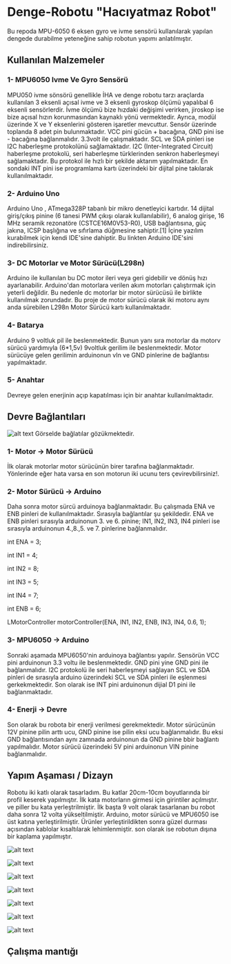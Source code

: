 # Denge-Robotu "Hacıyatmaz Robot"
Bu repoda MPU-6050 6 eksen gyro ve ivme sensörü kullanılarak yapılan dengede durabilme yeteneğine sahip robotun yapımı anlatılmıştır.

## Kullanılan Malzemeler

### 1- MPU6050 Ivme Ve Gyro Sensörü
MPU050 ivme sönsörü genellikle İHA ve denge robotu tarzı araçlarda kullanılan 3 eksenli açısal ivme ve 3 eksenli gyroskop ölçümü yapalıbal 6 eksenli sensörlerdir. İvme ölçümü bize hızdaki değişimi verirken, jiroskop ise bize açısal hızın korunmasından kaynaklı yönü vermektedir. Ayrıca, modül üzerinde X ve Y eksenlerini gösteren işaretler mevcuttur.
Sensör üzerinde toplanda 8 adet pin bulunmaktadır. VCC pini gücün + bacağına, GND pini ise - bacağına bağlanmalıdır. 3.3volt ile çalışmaktadır. 
SCL ve SDA pinleri ise I2C haberleşme protokolünü sağlamaktadır. I2C (Inter-Integrated Circuit) haberleşme protokolü, seri haberleşme türklerinden senkron haberleşmeyi sağlamaktadır. Bu protokol ile hızlı bir şekilde aktarım yapılmaktadır.
En sondaki INT pini ise programlama kartı üzerindeki bir dijital pine takılarak kullanılmaktadır.

### 2- Arduino Uno
Arduino Uno , ATmega328P tabanlı bir mikro denetleyici kartıdır. 14 dijital giriş/çıkış pinine (6 tanesi PWM çıkışı olarak kullanılabilir), 6 analog girişe, 16 MHz seramik rezonatöre (CSTCE16M0V53-R0), USB bağlantısına, güç jakına, ICSP başlığına ve sıfırlama düğmesine sahiptir.[1] İçine yazılım kurabilmek için kendi IDE'sine dahiptir. Bu linkten Arduino IDE'sini indirebilirsiniz.

### 3- DC Motorlar ve Motor Sürücü(L298n)
Arduino ile kullanılan bu DC motor ileri veya geri gidebilir ve dönüş hızı ayarlanabilir. Arduino'dan motorlara verilen akım motorları çalıştırmak için yeterli değildir.
Bu nedenle dc motorlar bir motor sürücüsü ile birlikte kullanılmak zorundadır. Bu proje de motor sürücü olarak iki motoru aynı anda sürebilen L298n Motor Sürücü kartı kullanılmaktadır.

### 4- Batarya
Arduino 9 voltluk pil ile beslenmektedir. Bunun yanı sıra motorlar da motorv sürücü yardımıyla (6*1,5v) 9voltluk gerilim ile beslenmektedir. Motor sürücüye gelen gerilimin arduinonun vIn ve GND pinlerine de bağlantısı yapılmaktadır.

### 5- Anahtar
Devreye gelen enerjinin açıp kapatılması için bir anahtar kullanılmaktadır.

## Devre Bağlantıları
![alt text](https://github.com/Burakzdd/Denge-Robotu/blob/main/Flowchart.jpg)
Görselde bağlatılar gözükmektedir. 


### 1- Motor -> Motor Sürücü
İlk olarak motorlar motor sürücünün birer tarafına bağlanmaktadır. Yönlerinde eğer hata varsa en son motorun iki ucunu ters çevirevbilirsiniz!.

### 2- Motor Sürücü -> Arduino
Daha sonra motor sürcü arduinoya bağlanmaktadır. Bu çalışmada ENA ve ENB pinleri de kullanılmaktadır. Sırasıyla bağlantılar şu şekildedir. ENA ve ENB pinleri sırasıyla arduinonun 3. ve 6. pinine; IN1, IN2, IN3, IN4 pinleri ise sırasıyla arduinonun 4.,8.,5. ve 7. pinlerine bağlanmalıdır.

int ENA = 3;

int IN1 = 4;

int IN2 = 8;

int IN3 = 5;

int IN4 = 7;

int ENB = 6;

LMotorController motorController(ENA, IN1, IN2, ENB, IN3, IN4, 0.6, 1);

### 3- MPU6050 -> Arduino
Sonraki aşamada MPU6050'nin arduinoya bağlantısı yapılır. Sensörün VCC pini arduinonun 3.3 voltu ile beslenmektedir. GND pini yine GND pini ile bağlanmalıdır. I2C protokolü ile seri haberleşmeyi sağlayan SCL ve SDA pinleri de sırasıyla arduino üzerindeki SCL ve SDA pinleri ile eşlenmesi gerkekmektedir. Son olarak ise INT pini arduinonun dijial D1 pini ile bağlanmaktadır.

### 4- Enerji -> Devre
Son olarak bu robota bir enerji verilmesi gerekmektedir. Motor sürücünün 12V pinine pilin arttı ucu, GND pinine ise pilin eksi ucu bağlanmalıdır. Bu eksi GND bağlantısından aynı zamnada arduinonun da GND pinine bbir bağlantı yapılmalıdır. Motor sürücü üzerindeki 5V pini arduinonun VIN pinine bağlanmalıdır.

## Yapım Aşaması / Dizayn
Robotu iki katlı olarak tasarladım. Bu katlar 20cm-10cm boyutlarında bir profil keserek yapılmıştır. İlk kata motorların girmesi için girintiler açılmıştır. ve piller bu kata yerleştrilmiştir. İlk başta 9 volt olarak tasarlanan bu robot daha sonra 12 volta yükseltilmiştir. Arduino, motor sürücü ve MPU6050 ise üst katına yerleştirilmiştir. Ürünler yerleştirildikten sonra güzel durması açısından kablolar kısaltılarak lehimlenmiştir. son olarak ise robotun dışına bir kaplama yapılmıştır.

![alt text](https://github.com/Burakzdd/Denge-Robotu/blob/main/Pictures/2.jpeg)

![alt text](https://github.com/Burakzdd/Denge-Robotu/blob/main/Pictures/9.jpeg)

![alt text](https://github.com/Burakzdd/Denge-Robotu/blob/main/Pictures/5.jpeg)

![alt text](https://github.com/Burakzdd/Denge-Robotu/blob/main/Pictures/6.jpeg)

![alt text](https://github.com/Burakzdd/Denge-Robotu/blob/main/Pictures/7.jpeg)

![alt text](https://github.com/Burakzdd/Denge-Robotu/blob/main/Pictures/8.jpeg)

![alt text](https://github.com/Burakzdd/Denge-Robotu/blob/main/Pictures/10.png)
## Çalışma mantığı
